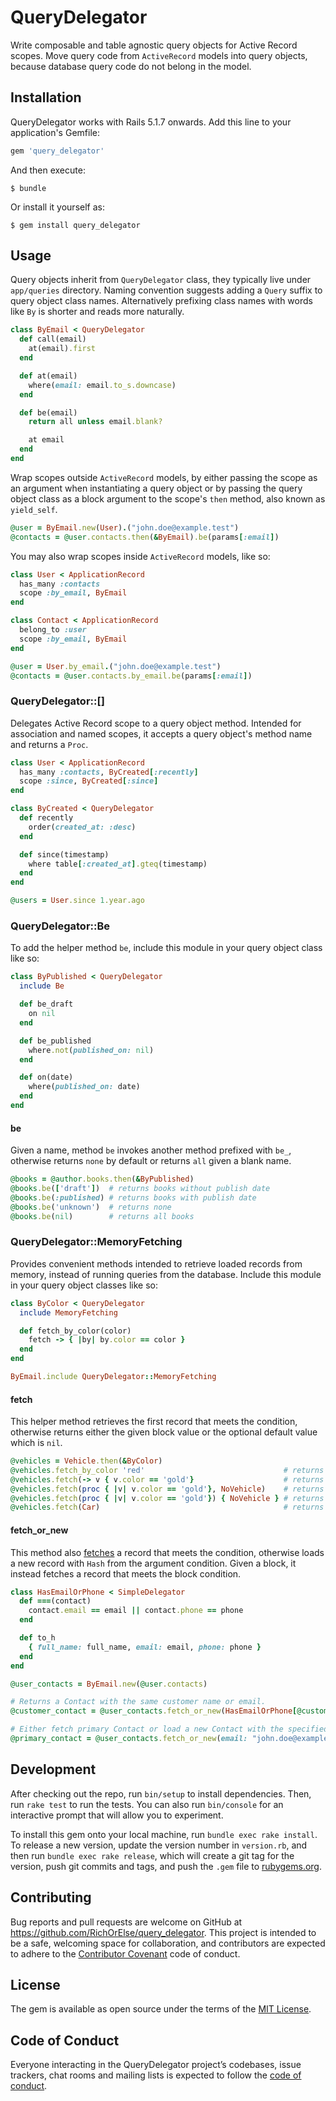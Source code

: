 # QueryDelegator

Write composable and table agnostic query objects for Active Record scopes. Move query code from `ActiveRecord` models into query objects, because database query code do not belong in the model.

## Installation

QueryDelegator works with Rails 5.1.7 onwards. Add this line to your application's Gemfile:

```ruby
gem 'query_delegator'
```

And then execute:

    $ bundle

Or install it yourself as:

    $ gem install query_delegator

## Usage

Query objects inherit from `QueryDelegator` class, they typically live under `app/queries` directory.
Naming convention suggests adding a `Query` suffix to query object class names.
Alternatively prefixing class names with words like `By` is shorter and reads more naturally.

```ruby
class ByEmail < QueryDelegator
  def call(email)
    at(email).first
  end

  def at(email)
    where(email: email.to_s.downcase)
  end

  def be(email)
    return all unless email.blank?

    at email
  end
end
```

Wrap scopes outside `ActiveRecord` models, by either passing the scope as an argument when instantiating a query object or
by passing the query object class as a block argument to the scope's `then` method, also known as `yield_self`.

```ruby
@user = ByEmail.new(User).("john.doe@example.test")
@contacts = @user.contacts.then(&ByEmail).be(params[:email])
```

You may also wrap scopes inside `ActiveRecord` models, like so:

```ruby
class User < ApplicationRecord
  has_many :contacts
  scope :by_email, ByEmail
end

class Contact < ApplicationRecord
  belong_to :user
  scope :by_email, ByEmail
end

@user = User.by_email.("john.doe@example.test")
@contacts = @user.contacts.by_email.be(params[:email])
```

### QueryDelegator::[]

Delegates Active Record scope to a query object method.
Intended for association and named scopes, it accepts a query object's method name and returns a `Proc`.

```ruby
class User < ApplicationRecord
  has_many :contacts, ByCreated[:recently]
  scope :since, ByCreated[:since]
end

class ByCreated < QueryDelegator
  def recently
    order(created_at: :desc)
  end

  def since(timestamp)
    where table[:created_at].gteq(timestamp)
  end
end

@users = User.since 1.year.ago
```

### QueryDelegator::Be

To add the helper method `be`, include this module in your query object class like so:

```ruby
class ByPublished < QueryDelegator
  include Be

  def be_draft
    on nil
  end

  def be_published
    where.not(published_on: nil)
  end

  def on(date)
    where(published_on: date)
  end
end
```

#### be

Given a name, method `be` invokes another method prefixed with `be_`, otherwise
returns `none` by default or
returns `all` given a blank name.

```ruby
@books = @author.books.then(&ByPublished)
@books.be(['draft'])  # returns books without publish date
@books.be(:published) # returns books with publish date
@books.be('unknown')  # returns none
@books.be(nil)        # returns all books
```

### QueryDelegator::MemoryFetching

Provides convenient methods intended to retrieve loaded records from memory,
instead of running queries from the database.
Include this module in your query object classes like so:

```ruby
class ByColor < QueryDelegator
  include MemoryFetching

  def fetch_by_color(color)
    fetch -> { |by| by.color == color }
  end
end

ByEmail.include QueryDelegator::MemoryFetching
```

#### fetch

This helper method retrieves the first record that meets the condition, otherwise
returns either the given block value or the optional default value which is `nil`.

```ruby
@vehicles = Vehicle.then(&ByColor)
@vehicles.fetch_by_color 'red'                               # returns a red Vehicle record
@vehicles.fetch(-> v { v.color == 'gold'}                    # returns nil
@vehicles.fetch(proc { |v| v.color == 'gold'}, NoVehicle)    # returns NoVehicle
@vehicles.fetch(proc { |v| v.color == 'gold'}) { NoVehicle } # returns NoVehicle
@vehicles.fetch(Car)                                         # returns a Car record
```

#### fetch_or_new

This method also [fetches](#fetch) a record that meets the condition, otherwise loads a new record with `Hash` from the argument condition.
Given a block, it instead fetches a record that meets the block condition.

```ruby
class HasEmailOrPhone < SimpleDelegator
  def ===(contact)
    contact.email == email || contact.phone == phone
  end

  def to_h
    { full_name: full_name, email: email, phone: phone }
  end
end

@user_contacts = ByEmail.new(@user.contacts)

# Returns a Contact with the same customer name or email.
@customer_contact = @user_contacts.fetch_or_new(HasEmailOrPhone[@customer])

# Either fetch primary Contact or load a new Contact with the specified email.
@primary_contact = @user_contacts.fetch_or_new(email: "john.doe@example.test", &:primary?)
```

## Development

After checking out the repo, run `bin/setup` to install dependencies. Then, run `rake test` to run the tests. You can also run `bin/console` for an interactive prompt that will allow you to experiment.

To install this gem onto your local machine, run `bundle exec rake install`. To release a new version, update the version number in `version.rb`, and then run `bundle exec rake release`, which will create a git tag for the version, push git commits and tags, and push the `.gem` file to [rubygems.org](https://rubygems.org).

## Contributing

Bug reports and pull requests are welcome on GitHub at https://github.com/RichOrElse/query_delegator. This project is intended to be a safe, welcoming space for collaboration, and contributors are expected to adhere to the [Contributor Covenant](http://contributor-covenant.org) code of conduct.

## License

The gem is available as open source under the terms of the [MIT License](https://opensource.org/licenses/MIT).

## Code of Conduct

Everyone interacting in the QueryDelegator project’s codebases, issue trackers, chat rooms and mailing lists is expected to follow the [code of conduct](https://github.com/RichOrElse/query_delegator/blob/master/CODE_OF_CONDUCT.md).
